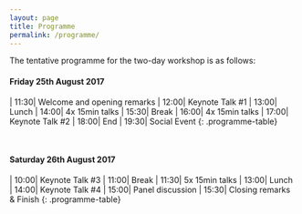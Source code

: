 ```yaml
---
layout: page
title: Programme
permalink: /programme/
---
```


The tentative programme for the two-day workshop is as follows:

#### Friday 25th August 2017

| 11:30|  Welcome and opening remarks
| 12:00|  Keynote Talk #1
| 13:00|  Lunch
| 14:00|  4x 15min talks
| 15:30|  Break
| 16:00|  4x 15min talks
| 17:00|  Keynote Talk #2
| 18:00|  End
| 19:30|  Social Event
{: .programme-table}  

<br/>

#### Saturday 26th August 2017

| 10:00| Keynote Talk #3
| 11:00| Break
| 11:30| 5x 15min talks
| 13:00| Lunch
| 14:00| Keynote Talk #4
| 15:00| Panel discussion
| 15:30| Closing remarks & Finish
{: .programme-table}  
